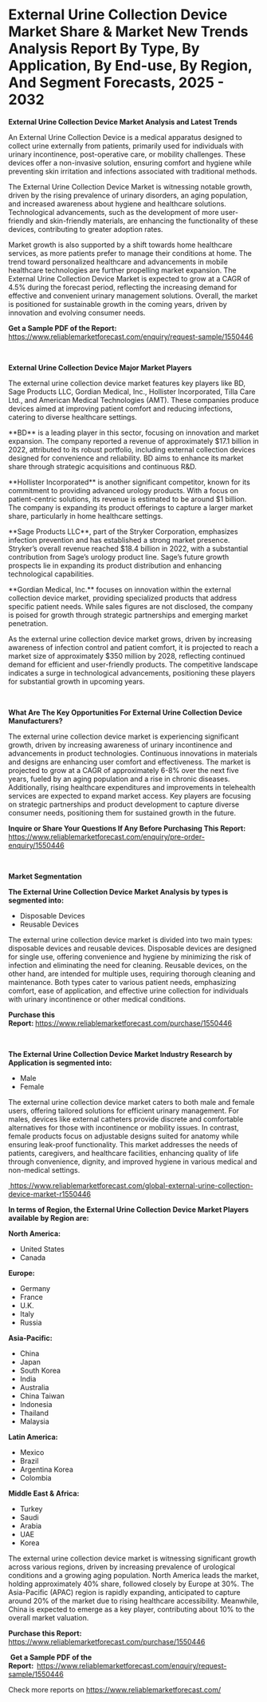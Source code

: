 <p><h1>External Urine Collection Device Market Share & Market New Trends Analysis Report By Type, By Application, By End-use, By Region, And Segment Forecasts, 2025 - 2032</h1></p><p><strong>External Urine Collection Device Market Analysis and Latest Trends</strong></p>
<p><p>An External Urine Collection Device is a medical apparatus designed to collect urine externally from patients, primarily used for individuals with urinary incontinence, post-operative care, or mobility challenges. These devices offer a non-invasive solution, ensuring comfort and hygiene while preventing skin irritation and infections associated with traditional methods.</p><p>The External Urine Collection Device Market is witnessing notable growth, driven by the rising prevalence of urinary disorders, an aging population, and increased awareness about hygiene and healthcare solutions. Technological advancements, such as the development of more user-friendly and skin-friendly materials, are enhancing the functionality of these devices, contributing to greater adoption rates.</p><p>Market growth is also supported by a shift towards home healthcare services, as more patients prefer to manage their conditions at home. The trend toward personalized healthcare and advancements in mobile healthcare technologies are further propelling market expansion. The External Urine Collection Device Market is expected to grow at a CAGR of 4.5% during the forecast period, reflecting the increasing demand for effective and convenient urinary management solutions. Overall, the market is positioned for sustainable growth in the coming years, driven by innovation and evolving consumer needs.</p></p>
<p><strong>Get a Sample PDF of the Report:&nbsp;</strong> <a href="https://www.reliablemarketforecast.com/enquiry/request-sample/1550446?utm_campaign=2750&utm_medium=2&utm_source=Github&utm_content=ia&utm_term=03032025&utm_id=external-urine-collection-device">https://www.reliablemarketforecast.com/enquiry/request-sample/1550446</a></p>
<p>&nbsp;</p>
<p><strong>External Urine Collection Device Major Market Players</strong></p>
<p><p>The external urine collection device market features key players like BD, Sage Products LLC, Gordian Medical, Inc., Hollister Incorporated, Tilla Care Ltd., and American Medical Technologies (AMT). These companies produce devices aimed at improving patient comfort and reducing infections, catering to diverse healthcare settings.</p><p>**BD** is a leading player in this sector, focusing on innovation and market expansion. The company reported a revenue of approximately $17.1 billion in 2022, attributed to its robust portfolio, including external collection devices designed for convenience and reliability. BD aims to enhance its market share through strategic acquisitions and continuous R&D.</p><p>**Hollister Incorporated** is another significant competitor, known for its commitment to providing advanced urology products. With a focus on patient-centric solutions, its revenue is estimated to be around $1 billion. The company is expanding its product offerings to capture a larger market share, particularly in home healthcare settings.</p><p>**Sage Products LLC**, part of the Stryker Corporation, emphasizes infection prevention and has established a strong market presence. Stryker’s overall revenue reached $18.4 billion in 2022, with a substantial contribution from Sage’s urology product line. Sage’s future growth prospects lie in expanding its product distribution and enhancing technological capabilities.</p><p>**Gordian Medical, Inc.** focuses on innovation within the external collection device market, providing specialized products that address specific patient needs. While sales figures are not disclosed, the company is poised for growth through strategic partnerships and emerging market penetration.</p><p>As the external urine collection device market grows, driven by increasing awareness of infection control and patient comfort, it is projected to reach a market size of approximately $350 million by 2028, reflecting continued demand for efficient and user-friendly products. The competitive landscape indicates a surge in technological advancements, positioning these players for substantial growth in upcoming years.</p></p>
<p>&nbsp;</p>
<p><strong>What Are The Key Opportunities For External Urine Collection Device Manufacturers?</strong></p>
<p><p>The external urine collection device market is experiencing significant growth, driven by increasing awareness of urinary incontinence and advancements in product technologies. Continuous innovations in materials and designs are enhancing user comfort and effectiveness. The market is projected to grow at a CAGR of approximately 6-8% over the next five years, fueled by an aging population and a rise in chronic diseases. Additionally, rising healthcare expenditures and improvements in telehealth services are expected to expand market access. Key players are focusing on strategic partnerships and product development to capture diverse consumer needs, positioning them for sustained growth in the future.</p></p>
<p><strong>Inquire or Share Your Questions If Any Before Purchasing This Report:</strong> <a href="https://www.reliablemarketforecast.com/enquiry/pre-order-enquiry/1550446?utm_campaign=2750&utm_medium=2&utm_source=Github&utm_content=ia&utm_term=03032025&utm_id=external-urine-collection-device">https://www.reliablemarketforecast.com/enquiry/pre-order-enquiry/1550446</a></p>
<p>&nbsp;</p>
<p><strong>Market Segmentation</strong></p>
<p><strong>The External Urine Collection Device Market Analysis by types is segmented into:</strong></p>
<p><ul><li>Disposable Devices</li><li>Reusable Devices</li></ul></p>
<p><p>The external urine collection device market is divided into two main types: disposable devices and reusable devices. Disposable devices are designed for single use, offering convenience and hygiene by minimizing the risk of infection and eliminating the need for cleaning. Reusable devices, on the other hand, are intended for multiple uses, requiring thorough cleaning and maintenance. Both types cater to various patient needs, emphasizing comfort, ease of application, and effective urine collection for individuals with urinary incontinence or other medical conditions.</p></p>
<p><strong>Purchase this Report:&nbsp;</strong><a href="https://www.reliablemarketforecast.com/purchase/1550446?utm_campaign=2750&utm_medium=2&utm_source=Github&utm_content=ia&utm_term=03032025&utm_id=external-urine-collection-device">https://www.reliablemarketforecast.com/purchase/1550446</a></p>
<p>&nbsp;</p>
<p><strong>The External Urine Collection Device Market Industry Research by Application is segmented into:</strong></p>
<p><ul><li>Male</li><li>Female</li></ul></p>
<p><p>The external urine collection device market caters to both male and female users, offering tailored solutions for efficient urinary management. For males, devices like external catheters provide discrete and comfortable alternatives for those with incontinence or mobility issues. In contrast, female products focus on adjustable designs suited for anatomy while ensuring leak-proof functionality. This market addresses the needs of patients, caregivers, and healthcare facilities, enhancing quality of life through convenience, dignity, and improved hygiene in various medical and non-medical settings.</p></p>
<p><a href="https://www.reliablemarketforecast.com/global-external-urine-collection-device-market-r1550446?utm_campaign=2750&utm_medium=2&utm_source=Github&utm_content=ia&utm_term=03032025&utm_id=external-urine-collection-device">&nbsp;https://www.reliablemarketforecast.com/global-external-urine-collection-device-market-r1550446</a></p>
<p><strong>In terms of Region, the External Urine Collection Device Market Players available by Region are:</strong></p>
<p>
    <p> <strong> North America: </strong>
        <ul>
            <li>United States</li>
            <li>Canada</li>
        </ul>
        </p> 
    <p> <strong> Europe: </strong>
        <ul>
            <li>Germany</li>
            <li>France</li>
            <li>U.K.</li>
            <li>Italy</li>
            <li>Russia</li>
        </ul>
        </p> 
    <p> <strong> Asia-Pacific: </strong>
        <ul>
            <li>China</li>
            <li>Japan</li>
            <li>South Korea</li>
            <li>India</li>
            <li>Australia</li>
            <li>China Taiwan</li>
            <li>Indonesia</li>
            <li>Thailand</li>
            <li>Malaysia</li>
        </ul>
        </p> 
    <p> <strong> Latin America: </strong>
        <ul>
            <li>Mexico</li>
            <li>Brazil</li>
            <li>Argentina Korea</li>
            <li>Colombia</li>
        </ul>
        </p> 
    <p> <strong> Middle East & Africa: </strong>
        <ul>
            <li>Turkey</li>
            <li>Saudi</li>
            <li>Arabia</li>
            <li>UAE</li>
            <li>Korea</li>
        </ul>
    </p>
    </p>
<p><p>The external urine collection device market is witnessing significant growth across various regions, driven by increasing prevalence of urological conditions and a growing aging population. North America leads the market, holding approximately 40% share, followed closely by Europe at 30%. The Asia-Pacific (APAC) region is rapidly expanding, anticipated to capture around 20% of the market due to rising healthcare accessibility. Meanwhile, China is expected to emerge as a key player, contributing about 10% to the overall market valuation.</p></p>
<p><strong>Purchase this Report: </strong><a href="https://www.reliablemarketforecast.com/purchase/1550446?utm_campaign=2750&utm_medium=2&utm_source=Github&utm_content=ia&utm_term=03032025&utm_id=external-urine-collection-device">https://www.reliablemarketforecast.com/purchase/1550446</a></p>
<p>&nbsp;<strong>Get a Sample PDF of the Report:&nbsp;&nbsp;</strong><a href="https://www.reliablemarketforecast.com/enquiry/request-sample/1550446?utm_campaign=2750&utm_medium=2&utm_source=Github&utm_content=ia&utm_term=03032025&utm_id=external-urine-collection-device">https://www.reliablemarketforecast.com/enquiry/request-sample/1550446</a></p>
<p><strong></strong></p>
<p>Check more reports on <a href="https://www.reliablemarketforecast.com/?utm_campaign=2750&utm_medium=2&utm_source=Github&utm_content=ia&utm_term=03032025&utm_id=external-urine-collection-device">https://www.reliablemarketforecast.com/</a></p>